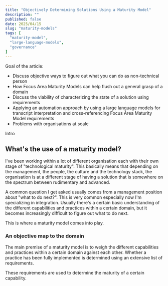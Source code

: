 ```yaml
---
title: "Objectively Determining Solutions Using a Maturity Model"
description: ""
published: false
date: 2025/04/15
slug: "maturity-models"
tags: [
  "maturity-model",
  "large-language-models",
  "governance"
]
---
```


Goal of the article:

- Discuss objective ways to figure out what you can do as non-technical person
- How Focus Area Maturity Models can help flush out a general grasp of a domain
- Discuss the viability of characterizing the state of a solution using requirements
- Applying an automation approach by using a large language models for transcript interpretation and cross-referencing Focus Area Maturity Model requirements
- Problems with organisations at scale

Intro

## What's the use of a maturity model?

I've been working within a lot of different organisation each with their own stage of "technological maturity". This basically means that depending on the management, the people, the culture and the technology stack, the organisation is at a different stage of having a solution that is somewhere on the spectrum between rudimentary and advanced.

A common question I get asked usually comes from a management position about "what to do next?". This is very common especially now I'm specializing in integration. Usually there's a certain basic understanding of the different capabilities and practices within a certain domain, but it becomes increasingly difficult to figure out what to do next.

This is where a maturity model comes into play.

### An objective map to the domain

The main premise of a maturity model is to weigh the different capabilities and practices within a certain domain against each other. Whether a practice has been fully implemented is determined using an extensive list of requirements.

These requirements are used to determine the maturity of a certain capability.

 

## 